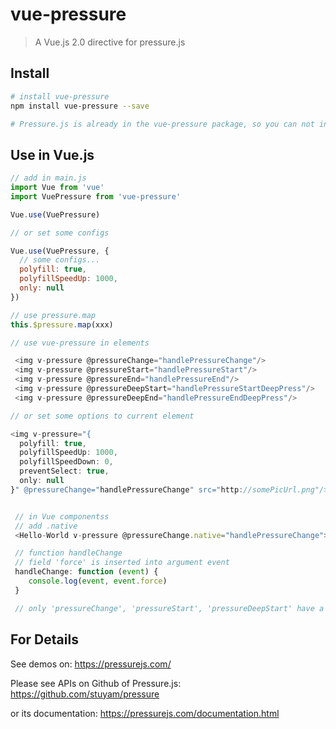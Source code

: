 # vue-pressure

> A Vue.js 2.0 directive for pressure.js

## Install

``` bash
# install vue-pressure
npm install vue-pressure --save

# Pressure.js is already in the vue-pressure package, so you can not install Pressure.js anymore.
```

## Use in Vue.js

``` javascript
// add in main.js
import Vue from 'vue'
import VuePressure from 'vue-pressure'

Vue.use(VuePressure)

// or set some configs

Vue.use(VuePressure, {
  // some configs...
  polyfill: true,
  polyfillSpeedUp: 1000,
  only: null
})

// use pressure.map
this.$pressure.map(xxx)

// use vue-pressure in elements

 <img v-pressure @pressureChange="handlePressureChange"/>
 <img v-pressure @pressureStart="handlePressureStart"/>
 <img v-pressure @pressureEnd="handlePressureEnd"/>
 <img v-pressure @pressureDeepStart="handlePressureStartDeepPress"/>
 <img v-pressure @pressureDeepEnd="handlePressureEndDeepPress"/>

// or set some options to current element

<img v-pressure="{
  polyfill: true,
  polyfillSpeedUp: 1000,
  polyfillSpeedDown: 0,
  preventSelect: true,
  only: null
}" @pressureChange="handlePressureChange" src="http://somePicUrl.png"/>


 // in Vue componentss
 // add .native
 <Hello-World v-pressure @pressureChange.native="handlePressureChange"></HelloWorld>

 // function handleChange
 // field 'force' is inserted into argument event
 handleChange: function (event) {
    console.log(event, event.force)
 }

 // only 'pressureChange', 'pressureStart', 'pressureDeepStart' have a argument named event
```

## For Details

See demos on: https://pressurejs.com/

Please see APIs on Github of Pressure.js: https://github.com/stuyam/pressure

or its documentation: https://pressurejs.com/documentation.html
